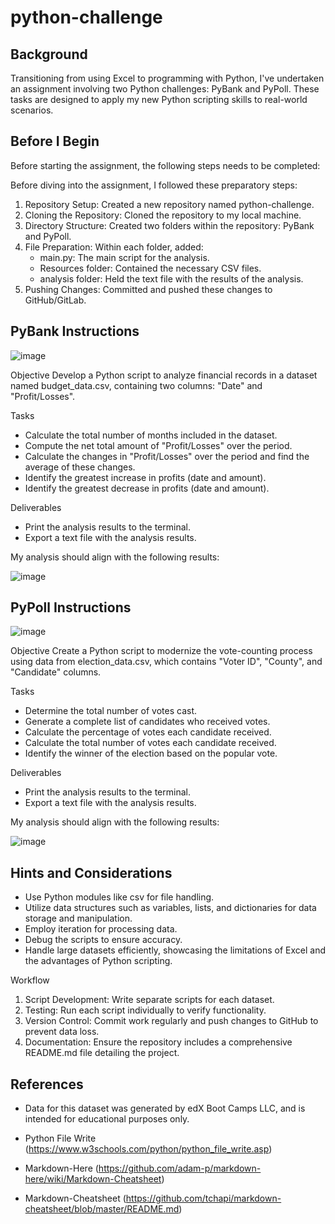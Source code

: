# python-challenge

## Background

Transitioning from using Excel to programming with Python, I've undertaken an assignment involving two Python challenges: PyBank and PyPoll. These tasks are designed to apply my new Python scripting skills to real-world scenarios.

## Before I Begin
Before starting the assignment, the following steps needs to be completed:

Before diving into the assignment, I followed these preparatory steps:

1. Repository Setup: Created a new repository named python-challenge.
2. Cloning the Repository: Cloned the repository to my local machine.
3. Directory Structure: Created two folders within the repository: PyBank and PyPoll.
4. File Preparation: Within each folder, added:
   - main.py: The main script for the analysis.
   - Resources folder: Contained the necessary CSV files.
   - analysis folder: Held the text file with the results of the analysis.
5. Pushing Changes: Committed and pushed these changes to GitHub/GitLab.

## PyBank Instructions
![image](https://github.com/RaphaelSheikh/python-challenge/assets/166172978/61f50316-2b03-4faa-8243-829f36d611bc)

Objective
Develop a Python script to analyze financial records in a dataset named budget_data.csv, containing two columns: "Date" and "Profit/Losses".

Tasks
- Calculate the total number of months included in the dataset.
- Compute the net total amount of "Profit/Losses" over the period.
- Calculate the changes in "Profit/Losses" over the period and find the average of these changes.
- Identify the greatest increase in profits (date and amount).
- Identify the greatest decrease in profits (date and amount).

Deliverables
- Print the analysis results to the terminal.
- Export a text file with the analysis results.

My analysis should align with the following results:

![image](https://github.com/RaphaelSheikh/python-challenge/assets/166172978/86d159f9-65ec-4f9b-827c-a4a237da4904)


## PyPoll Instructions
![image](https://github.com/RaphaelSheikh/python-challenge/assets/166172978/5b1c4131-45be-4bf7-8541-12fbcad1ab80)

Objective
Create a Python script to modernize the vote-counting process using data from election_data.csv, which contains "Voter ID", "County", and "Candidate" columns.

Tasks
- Determine the total number of votes cast.
- Generate a complete list of candidates who received votes.
- Calculate the percentage of votes each candidate received.
- Calculate the total number of votes each candidate received.
- Identify the winner of the election based on the popular vote.

Deliverables
- Print the analysis results to the terminal.
- Export a text file with the analysis results.

My analysis should align with the following results:

![image](https://github.com/RaphaelSheikh/python-challenge/assets/166172978/7a597f23-2b85-416b-8572-9ad7e6f9bc41)

## Hints and Considerations
- Use Python modules like csv for file handling.
- Utilize data structures such as variables, lists, and dictionaries for data storage and manipulation.
- Employ iteration for processing data.
- Debug the scripts to ensure accuracy.
- Handle large datasets efficiently, showcasing the limitations of Excel and the advantages of Python scripting.

Workflow
1. Script Development: Write separate scripts for each dataset.
2. Testing: Run each script individually to verify functionality.
3. Version Control: Commit work regularly and push changes to GitHub to prevent data loss.
4. Documentation: Ensure the repository includes a comprehensive README.md file detailing the project.

## References

- Data for this dataset was generated by edX Boot Camps LLC, and is intended for educational purposes only.

- Python File Write (https://www.w3schools.com/python/python_file_write.asp)

- Markdown-Here (https://github.com/adam-p/markdown-here/wiki/Markdown-Cheatsheet)

- Markdown-Cheatsheet (https://github.com/tchapi/markdown-cheatsheet/blob/master/README.md)
